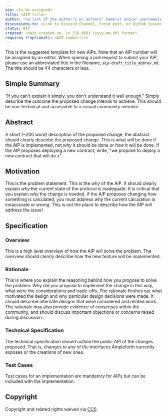 ```yaml
---
aip: <to be assigned>
title: <AIP title>
author: "<a list of the author's or authors' name(s) and/or username(s), or name(s) and email(s), e.g. (use with the parentheses or triangular brackets)- FirstName LastName (@GitHubUsername), FirstName LastName <foo@bar.com>, FirstName (@GitHubUsername) and GitHubUsername (@GitHubUsername)>"
discussions-to: <Link to Discord Channel, Forum post, or Github Issue>
status: WIP
created: <date created on, in ISO 8601 (yyyy-mm-dd) format>
requires (*optional): <AIP number(s)>
---
```


<!--You can leave these HTML comments in your merged AIP and delete the visible duplicate text guides, they will not appear and may be helpful to refer to if you edit it again. This is the suggested template for new AIPs. Note that an AIP number will be assigned by an editor. When opening a pull request to submit your AIP, please use an abbreviated title in the filename, `aip-draft_title_abbrev.md`. The title should be 44 characters or less.-->

This is the suggested template for new AIPs. Note that an AIP number will be assigned by an editor. When opening a pull request to submit your AIP, please use an abbreviated title in the filename, `aip-draft_title_abbrev.md`. The title should be 44 characters or less.

## Simple Summary
<!--"If you can't explain it simply, you don't understand it well enough." Simply describe the outcome the proposed changes intends to achieve. This should be non-technical and accessible to a casual community member.-->
"If you can't explain it simply, you don't understand it well enough." Simply describe the outcome the proposed change intends to achieve. This should be non-technical and accessible to a casual community member.

## Abstract
<!--A short (~200 word) description of the proposed change, the abstract should clearly describe the proposed change. This is what *will* be done if the AIP is implemented, not *why* it should be done or *how* it will be done. If the AIP proposes deploying a new contract, write, "we propose to deploy a new contract that will do x".-->
A short (~200 word) description of the proposed change, the abstract should clearly describe the proposed change. This is what *will* be done if the AIP is implemented, not *why* it should be done or *how* it will be done. If the AIP proposes deploying a new contract, write, "we propose to deploy a new contract that will do x".

## Motivation
<!--This is the problem statement. This is the *why* of the AIP. It should clearly explain *why* the current state of the protocol is inadequate.  It is critical that you explain *why* the change is needed, if the AIP proposes changing how something is calculated, you must address *why* the current calculation is innaccurate or wrong. This is not the place to describe how the AIP will address the issue!-->
This is the problem statement. This is the *why* of the AIP. It should clearly explain *why* the current state of the protocol is inadequate.  It is critical that you explain *why* the change is needed, if the AIP proposes changing how something is calculated, you must address *why* the current calculation is innaccurate or wrong. This is not the place to describe how the AIP will address the issue!

## Specification
<!--The specification should describe the syntax and semantics of any new feature, there are five sections
1. Overview
2. Rationale
3. Technical Specification
4. Test Cases
5. Configurable Values
-->

### Overview
<!--This is a high level overview of *how* the AIP will solve the problem. The overview should clearly describe how the new feature will be implemented.-->
This is a high level overview of *how* the AIP will solve the problem. The overview should clearly describe how the new feature will be implemented.

### Rationale
<!--This is where you explain the reasoning behind how you propose to solve the problem. Why did you propose to implement the change in this way, what were the considerations and trade-offs. The rationale fleshes out what motivated the design and why particular design decisions were made. It should describe alternate designs that were considered and related work. The rationale may also provide evidence of consensus within the community, and should discuss important objections or concerns raised during discussion.-->
This is where you explain the reasoning behind how you propose to solve the problem. Why did you propose to implement the change in this way, what were the considerations and trade-offs. The rationale fleshes out what motivated the design and why particular design decisions were made. It should describe alternate designs that were considered and related work. The rationale may also provide evidence of consensus within the community, and should discuss important objections or concerns raised during discussion.

### Technical Specification
<!--The technical specification should outline the public API of the changes proposed. That is, changes to any of the interfaces Ampleforth currently exposes or the creations of new ones.-->
The technical specification should outline the public API of the changes proposed. That is, changes to any of the interfaces Ampleforth currently exposes or the creations of new ones.

### Test Cases
<!--Test cases for an implementation are mandatory for AIPs but can be included with the implementation..-->
Test cases for an implementation are mandatory for AIPs but can be included with the implementation.

## Copyright
Copyright and related rights waived via [CC0](https://creativecommons.org/publicdomain/zero/1.0/).
